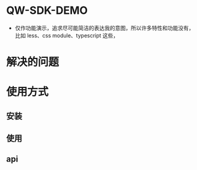 # QW-SDK-DEMO

- 仅作功能演示，追求尽可能简洁的表达我的意图，所以许多特性和功能没有，比如 less、css module、typescript 这些，

# 解决的问题

# 使用方式

## 安装

## 使用

## api
